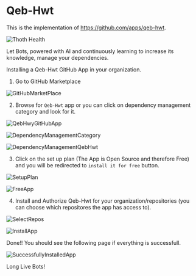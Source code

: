 # Qeb-Hwt

This is the implementation of https://github.com/apps/qeb-hwt.

![Thoth Health](https://img.shields.io/badge/Thoth:%20Health-3.5-brightgreen "Thoth Health")

Let Bots, powered with AI and continuously learning to increase its knowledge, manage your dependencies.

Installing a Qeb-Hwt GitHub App in your organization.

1. Go to GitHub Marketplace

![GitHubMarketPlace](https://raw.githubusercontent.com/thoth-station/Qeb-Hwt/master/docs/images/GitHubMarketplace.png)

2. Browse for `Qeb-Hwt` app or you can click on dependency management category and look for it.

![QebHwyGitHubApp](https://raw.githubusercontent.com/thoth-station/Qeb-Hwt/master/docs/images/QebHwyGitHubApp.png)

![DependencyManagementCategory](https://raw.githubusercontent.com/thoth-station/Qeb-Hwt/master/docs/images/DependencyManagementCategory.png)

![DependencyManagementQebHwt](https://raw.githubusercontent.com/thoth-station/Qeb-Hwt/master/docs/images/DependencyManagementQebHwt.png)

3. Click on the set up plan (The App is Open Source and therefore Free) and you will be redirected to `install it for free` button.

![SetupPlan](https://raw.githubusercontent.com/thoth-station/Qeb-Hwt/master/docs/images/SetupPlan.png)

![FreeApp](https://raw.githubusercontent.com/thoth-station/Qeb-Hwt/master/docs/images/FreeApp.png)

4. Install and Authorize Qeb-Hwt for your organization/repositories (you can choose which repositores the app has access to).

![SelectRepos](https://raw.githubusercontent.com/thoth-station/Qeb-Hwt/master/docs/images/SelectRepos.png)

![InstallApp](https://raw.githubusercontent.com/thoth-station/Qeb-Hwt/master/docs/images/InstallApp.png)

Done!! You should see the following page if everything is successfull.

![SuccessfullyInstalledApp](https://raw.githubusercontent.com/thoth-station/Qeb-Hwt/master/docs/images/SuccessfullyInstalledApp.png)

Long Live Bots!